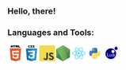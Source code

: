 ### Hello, there!

### Languages and Tools:
[<img align="left" alt="CSS" width="32px" src="https://raw.githubusercontent.com/github/explore/main/topics/html/html.png"  />][HTML_Site]
[<img align="left" alt="CSS" width="32px" src="https://raw.githubusercontent.com/github/explore/main/topics/css/css.png" />][CSS_Site]
[<img align="left" alt="JavaScript" width="32px" src="https://raw.githubusercontent.com/github/explore/main/topics/javascript/javascript.png" />][JavaScript_Site]
[<img align="left" alt="Node.JS" width="32px" src="https://raw.githubusercontent.com/github/explore/main/topics/nodejs/nodejs.png" />][NodeJS_Site]
[<img align="left" alt="React" width="32px" src="https://raw.githubusercontent.com/github/explore/main/topics/react/react.png" />][React_Site]
[<img align="left" alt="Python" width="32px" src="https://raw.githubusercontent.com/github/explore/main/topics/python/python.png" />][Python_Site]
[<img align="left" alt="Lua" width="32px" src="https://raw.githubusercontent.com/github/explore/main/topics/lua/lua.png" />][Lua_Site]





[CSS_Site]: https://developer.mozilla.org/en-US/docs/Web/CSS
[HTML_SITE]: https://developer.mozilla.org/en-US/docs/Web/HTML
[JavaScript_Site]: https://developer.mozilla.org/en-US/docs/Web/JavaScriptw
[Lua_Site]: https://www.lua.org/about.html
[NodeJS_Site]: https://nodejs.org/en/about/
[Python_Site]: https://www.python.org/
[React_Site]: https://reactjs.org/